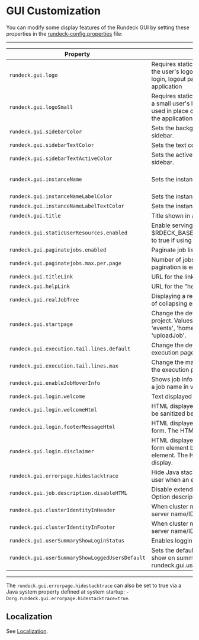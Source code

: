 # GUI Customization

You can modify some display features of the Rundeck GUI by setting
these properties in the [rundeck-config.properties](/administration/configuration/config-file-reference.md#rundeck-config.properties) file:

---

| **Property**                                         | **Description**                                                                                                                                                       | **Example**                                   | **Since** |
| ------------------------------------------           | --------------------------------------------------------------------------------------------------------------------------------------------------------------------- | --------------------------------------------- | --------- |
| `rundeck.gui.logo`                                   | Requires staticUserResources to be enabled. Sets the user's logo (e.g. company/org logo) on the login, logout pages and in the header of the application              | 'rundeck.png'                                 | 3.0.1     |
| `rundeck.gui.logoSmall`                              | Requires staticUserResources to be enabled. Sets a small user's logo (e.g. company/org logo) to be used in place of the larger logo in the header of the application. | 'rundeck.small.png'                           | 3.0.1     |
| `rundeck.gui.sidebarColor`                           | Sets the background color of the navigation sidebar.                                                                                                                  | '#2910f8'                                     | 3.0.2     |
| `rundeck.gui.sidebarTextColor`                       | Sets the text color of the navigation sidebar.                                                                                                                        | '#fffdfa'                                     | 3.0.2     |
| `rundeck.gui.sidebarTextActiveColor`                 | Sets the active text/link color of the navigation sidebar.                                                                                                            | '#000000'                                     | 3.0.2     |
| `rundeck.gui.instanceName`                           | Sets the instance name                                                                                                                                                | 'Ops Management Console> Prod', 'Ops Staging' | 3.0.3     |
| `rundeck.gui.instanceNameLabelColor`                 | Sets the instance label color                                                                                                                                         | '#2910f8'                                     | 3.0.3     |
| `rundeck.gui.instanceNameLabelTextColor`             | Sets the instance label text color                                                                                                                                    | '#64fe31'                                     | 3.0.3     |
| `rundeck.gui.title`                                  | Title shown in app header                                                                                                                                             | Test App                                      | 2.x       |
| `rundeck.gui.staticUserResources.enabled`            | Enable serving static files from \$RDECK_BASE/user-assets dir. This must be set to true if using a custom logo.                                                       | true                                          | 2.x       |
| `rundeck.gui.paginatejobs.enabled`                   | Paginate job list when listing project jobs                                                                                                                           | true                                          | 2.x       |
| `rundeck.gui.paginatejobs.max.per.page`              | Number of jobs per page to display when job pagination is enabled                                                                                                     | true                                          | 2.x       |
| `rundeck.gui.titleLink`                              | URL for the link used by the app header icon.                                                                                                                         | http://rundeck.org                            | 2.x       |
| `rundeck.gui.helpLink`                               | URL for the "help" link in the app header.                                                                                                                            | http://rundeck.org/docs                       | 2.x       |
| `rundeck.gui.realJobTree`                            | Displaying a real tree in the Jobs overview instead of collapsing empty groups.                                                                                       | false (Default: true                          | 2.x       |
| `rundeck.gui.startpage`                              | Change the default page shown after choosing a project. Values: 'adhoc', 'configure', 'createJob', 'events', 'home', 'jobs', 'nodes', 'projectHome' or 'uploadJob'.   | (Default: 'projectHome')                      | 2.x       |
| `rundeck.gui.execution.tail.lines.default`           | Change the default number of lines shown in the execution page in tail mode view.                                                                                     | (Default: 20)                                 | 2.x       |
| `rundeck.gui.execution.tail.lines.max`               | Change the maximum number of lines shown in the execution page in tail mode view.                                                                                     | (Default: 100)                                | 2.x       |
| `rundeck.gui.enableJobHoverInfo`                     | Shows job information when the user hovers over a job name in various pages.                                                                                          | (Default: true)                               | 2.x       |
| `rundeck.gui.login.welcome`                          | Text displayed in the login page.                                                                                                                                     | (Default: blank)                              | 2.x       |
| `rundeck.gui.login.welcomeHtml`                      | HTML displayed on the login page. The HTML will be sanitized before display.                                                                                          | (Default: blank)                              | 2.x       |
| `rundeck.gui.login.footerMessageHtml`                | HTML displayed on the login page below the login form. The HTML will be sanitized before display.                                                                     | (Default: blank)                              | 2.x       |
| `rundeck.gui.login.disclaimer`                       | HTML displayed on the login page below the login form element but seperate from the login form element. The HTML will be sanitized before display.                    | (Default: blank)                              | 3.0.8     |
| `rundeck.gui.errorpage.hidestacktrace`               | Hide Java stacktraces from the end true/false user when an error occurs.                                                                                              | (Default: false)                              | 2.x       |
| `rundeck.gui.job.description.disableHTML`            | Disable extended Job description true/false and Option description rendering as HTML.                                                                                 | (Default: false)                              | 2.x       |
| `rundeck.gui.clusterIdentityInHeader`                | When cluster mode is enabled, true/false display server name/ID in header.                                                                                            | (Default: false)                              | 2.x       |
| `rundeck.gui.clusterIdentityInFooter`                | When cluster mode is enabled, true/false display server name/ID in footer.                                                                                            | (Default: true)                               | 2.x       |
| `rundeck.gui.userSummaryShowLoginStatus`             | Enables loggin status in user summary page.                                                                                                                           | (Default: false)                              | 3.2.x     |
| `rundeck.gui.userSummaryShowLoggedUsersDefault`      | Sets the default value for users logged status to show on summary page (it will only work with rundeck.gui.userSummaryShowLoginStatus=true).                          | (Default: false)                              | 3.2.x     |

---

The `rundeck.gui.errorpage.hidestacktrace` can also be set to true via a Java system property defined at system startup:
`-Dorg.rundeck.gui.errorpage.hidestacktrace=true`.

## Localization

See [Localization](/administration/configuration/localization.md).
